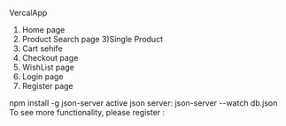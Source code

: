 VercalApp

1) Home page
2) Product Search page
3)Single Product
4) Cart sehife
5) Checkout page 
6) WishList  page 
7) Login  page 
8) Register  page 



npm install -g json-server
active json server:
json-server --watch db.json
To see more functionality, please register :
